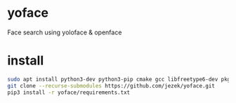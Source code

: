 # yoface
Face search using yoloface &amp; openface

# install
```bash
sudo apt install python3-dev python3-pip cmake gcc libfreetype6-dev pkg-config
git clone --recurse-submodules https://github.com/jezek/yoface.git
pip3 install -r yoface/requirements.txt

```
